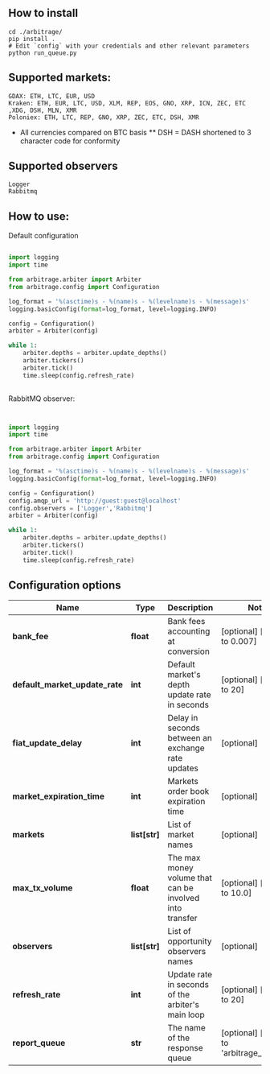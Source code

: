 ## How to install

```
cd ./arbitrage/
pip install .
# Edit `config` with your credentials and other relevant parameters
python run_queue.py
```

## Supported markets:

```
GDAX: ETH, LTC, EUR, USD
Kraken: ETH, EUR, LTC, USD, XLM, REP, EOS, GNO, XRP, ICN, ZEC, ETC ,XDG, DSH, MLN, XMR
Poloniex: ETH, LTC, REP, GNO, XRP, ZEC, ETC, DSH, XMR
```
* All currencies compared on BTC basis
** DSH = DASH shortened to 3 character code for conformity

## Supported observers

```
Logger
Rabbitmq
```

## How to use:

Default configuration


```python

import logging
import time

from arbitrage.arbiter import Arbiter
from arbitrage.config import Configuration

log_format = '%(asctime)s - %(name)s - %(levelname)s - %(message)s'
logging.basicConfig(format=log_format, level=logging.INFO)

config = Configuration()
arbiter = Arbiter(config)

while 1:
    arbiter.depths = arbiter.update_depths()
    arbiter.tickers()
    arbiter.tick()
    time.sleep(config.refresh_rate)
    
```

RabbitMQ observer:

```python


import logging
import time

from arbitrage.arbiter import Arbiter
from arbitrage.config import Configuration

log_format = '%(asctime)s - %(name)s - %(levelname)s - %(message)s'
logging.basicConfig(format=log_format, level=logging.INFO)

config = Configuration()
config.amqp_url = 'http://guest:guest@localhost'
config.observers = ['Logger','Rabbitmq']
arbiter = Arbiter(config)

while 1:
    arbiter.depths = arbiter.update_depths()
    arbiter.tickers()
    arbiter.tick()
    time.sleep(config.refresh_rate)

```

## Configuration options

Name | Type | Description | Notes
------------ | ------------- | ------------- | -------------
**bank_fee** | **float** | Bank fees accounting at conversion | [optional] [default to 0.007]
**default_market_update_rate** | **int** | Default market&#39;s depth update rate in seconds | [optional] [default to 20]
**fiat_update_delay** | **int** | Delay in seconds between an exchange rate updates | [optional] 
**market_expiration_time** | **int** | Markets order book expiration time | [optional] 
**markets** | **list[str]** | List of market names | [optional] 
**max_tx_volume** | **float** | The max money volume that can be involved into transfer | [optional] [default to 10.0]
**observers** | **list[str]** | List of opportunity observers names | [optional] 
**refresh_rate** | **int** | Update rate in seconds of the arbiter&#39;s main loop | [optional] [default to 20]
**report_queue** | **str** | The name of the response queue | [optional] [default to 'arbitrage_watcher']
